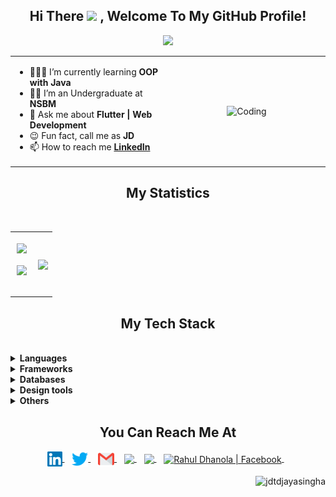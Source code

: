 

<!--<p align="center"><picture align="center"><img align="center" src = "https://github.com/7oSkaaa/7oSkaaa/blob/main/Images/about_me.gif?raw=true" width = 80px></picture></p>-->

<div align="center">
<h2> Hi There <img src="https://github.com/abdoachhoubi/abdoachhoubi/blob/main/gifs/Hi.gif" width="35"> , Welcome To My GitHub Profile!</h2>

<p align="center">
<a href="https://github.com/DenverCoder1/readme-typing-svg"><img src="https://readme-typing-svg.herokuapp.com?font=Poppins&color=cyan&size=18&center=true&vCenter=true&width=600&height=50&lines=Student+at+the+NSBM+Green+University;Software+Engineering+Undergraduate;Flutter+Developer"></a>
</p>

<table align="center">
<tr border="none">
<td width="50%" align="left">
  
- 👨🏽‍💻 I’m currently learning **OOP with Java**
- 🧑‍🎓 I’m an Undergraduate at **NSBM**
- 💬 Ask me about **Flutter | Web Development**&nbsp;&nbsp;&nbsp;
- 😉 Fun fact, call me as **JD**
- 📫 How to reach me **[LinkedIn](https://www.linkedin.com/in/jdtdjayasingha/)**

</td>
<td width="50%" align="center">
<img align="center" width="370" alt="Coding" src="https://media.giphy.com/media/QvpqTCiEcwtvx6wwJK/giphy.gif" height="160" frameBorder="0" class="giphy-embed">
</td>
</tr>
</table>

<h2 align="center">My Statistics</h2><br>
<p align="center">
<table align="center">
<tr border="none">
<td width="55%" align="center">
<p align=center>
  
  <div align=center>
          <a href="https://github.com/denvercoder1/github-readme-streak-stats" title="Go to Source">
      <img align="center" width=450 src="https://github-readme-stats.vercel.app/api?username=jdtdjayasingha&theme=gotham&show_icons=true&count_private=true&hide_title=true&hide_border=false" />
    </a>
      <br>
       <br>
     <a href="https://github.com/anuraghazra/github-readme-stats" title="Go to Source">
      <img align="center" width=450 src="http://github-readme-streak-stats.herokuapp.com?user=jdtdjayasingha&theme=gotham&hide_border=false&date_format=M%20j%5B%2C%20Y%5D"/> 
    </a>
    
  </div>
  <br>
  
</p>
</td>
<td width="45%" align="center">
  <img align="center" width=350 src="https://github-readme-stats.vercel.app/api/top-langs/?username=jdtdjayasingha&count_private=true&theme=gotham&hide&langs_count=6"/>
</td>
</tr>
</table>

<h2 align="center">My Tech Stack</h2><br>
  <div align=left>
<details>	
  <summary><b>Languages</b></summary><br>
  <img width ='32px' src ='https://raw.githubusercontent.com/rahulbanerjee26/githubAboutMeGenerator/main/icons/dart.svg'> </a>
   <img width ='32px' src ='https://raw.githubusercontent.com/rahulbanerjee26/githubAboutMeGenerator/main/icons/javascript.svg'> </a>
   <img width ='32px' src ='https://raw.githubusercontent.com/rahulbanerjee26/githubAboutMeGenerator/main/icons/c.svg'> </a>
 <img width ='32px' src ='https://raw.githubusercontent.com/rahulbanerjee26/githubAboutMeGenerator/main/icons/java.svg'> </a>
  <img width ='32px' src ='https://raw.githubusercontent.com/rahulbanerjee26/githubAboutMeGenerator/main/icons/css.svg'> </a>
 <img width ='32px' src ='https://raw.githubusercontent.com/rahulbanerjee26/githubAboutMeGenerator/main/icons/html.svg'> </a>
 <img width ='32px' src ='https://raw.githubusercontent.com/rahulbanerjee26/githubAboutMeGenerator/main/icons/csharp.svg'> </a>
  <img width ='32px' src ='https://raw.githubusercontent.com/rahulbanerjee26/githubAboutMeGenerator/main/icons/php.svg'> </a>

 

  
</details>

<details>	
  <summary><b>Frameworks</b></summary><br>
   <img width ='32px' src ='https://raw.githubusercontent.com/rahulbanerjee26/githubAboutMeGenerator/main/icons/bootstrap.svg'> </a>
<img width ='32px' src ='https://raw.githubusercontent.com/rahulbanerjee26/githubAboutMeGenerator/main/icons/flutter.svg'> </a>
 <img width ='32px' src ='https://raw.githubusercontent.com/rahulbanerjee26/githubAboutMeGenerator/main/icons/dotnet.svg'> </a>
</details>

<details>	
  <summary><b>Databases</b></summary><br>
  <img width ='32px' src ='https://raw.githubusercontent.com/devicons/devicon/master/icons/mysql/mysql-original-wordmark.svg'> </a>
    <img width ='32px' src ='https://github.com/Scar1109/skill-icons/blob/Scar1109/icons/microsoftSQL.svg'> </a>

</details>


<details>	
  <summary><b>Design tools</b></summary><br>
 <img width ='32px' src ='https://raw.githubusercontent.com/rahulbanerjee26/githubAboutMeGenerator/main/icons/illustrator.svg'> </a>
 <img width ='32px' src ='https://raw.githubusercontent.com/rahulbanerjee26/githubAboutMeGenerator/main/icons/photoshop.svg'> </a>
<img width ='32px' src ='https://raw.githubusercontent.com/rahulbanerjee26/githubAboutMeGenerator/main/icons/figma.svg'> </a>
  </details>

<details>	
  <summary><b>Others</b></summary><br>
<img width ='32px' src ='https://raw.githubusercontent.com/github/explore/80688e429a7d4ef2fca1e82350fe8e3517d3494d/topics/android/android.png'> </a>
 <img width ='32px' src ='https://raw.githubusercontent.com/rahulbanerjee26/githubAboutMeGenerator/main/icons/firebase.svg'> </a>
 <img width ='32px' src ='https://raw.githubusercontent.com/rahulbanerjee26/githubAboutMeGenerator/main/icons/git.svg'> </a>
</details>

  </div>

<div align="center">
  <h2><b>You Can Reach Me At</b></h2>
</div>
<p align="center">
<a href="https://www.linkedin.com/in/jdtdjayasingha/" target="_blank">
  <img align="center" | Linkedin" width="24px" src="https://github.com/SatYu26/SatYu26/blob/master/Assets/Linkedin.svg" />
</a> &nbsp;&nbsp;
<a href="https://x.com/jdtdjayasingha" target="_blank">
  <img align="center" | Twitter" width="26px" src="https://github.com/SatYu26/SatYu26/blob/master/Assets/Twitter.svg" />
</a> &nbsp;&nbsp;
<a href="mailto:jdtdjayasingha@gmail.com" >
  <img align="center" | Gmail" width="26px" src="https://github.com/SatYu26/SatYu26/blob/master/Assets/Gmail.svg" />
</a> &nbsp;&nbsp;

  <a href="https://stackoverflow.com/users/25126574/tharindu-dilshan">
    <img align="center" | stack-overflow" width="24px" src="https://raw.githubusercontent.com/rahulbanerjee26/githubAboutMeGenerator/main/icons/stack-overflow.svg" />
</a> &nbsp;&nbsp;

<a href="https://github.com/jdtdjayasingha">
    <img align="center" | GitHub" width="24px" src="https://raw.githubusercontent.com/rahulbanerjee26/githubAboutMeGenerator/main/icons/github.svg" />
</a> &nbsp;&nbsp;

<a href="https://www.facebook.com/profile.php?id=100013628134596">
    <img align="center" alt="Rahul Dhanola | Facebook" width="24px" src="https://raw.githubusercontent.com/rahulbanerjee26/githubAboutMeGenerator/main/icons/facebook.svg" />
</a> &nbsp;&nbsp;
<p>

<p align="right"> <img src="https://komarev.com/ghpvc/?username=jdtdjayasingha&label=Profile%20Views&color=0e75b6&style=flat" alt="jdtdjayasingha" /> </p>

 


